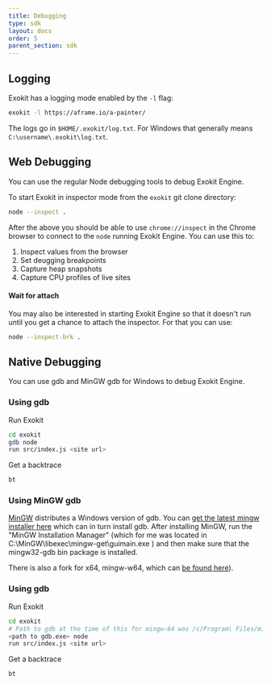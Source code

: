 ```yaml
---
title: Debugging
type: sdk
layout: docs
order: 5
parent_section: sdk
---
```


## Logging

Exokit has a logging mode enabled by the `-l` flag:

```sh
exokit -l https://aframe.io/a-painter/
```

The logs go in `$HOME/.exokit/log.txt`. For Windows that generally means `C:\username\.exokit\log.txt`.

## Web Debugging

You can use the regular Node debugging tools to debug Exokit Engine.

To start Exokit in inspector mode from the `exokit` git clone directory:

```sh
node --inspect .
```

After the above you should be able to use `chrome://inspect` in the Chrome browser to connect to the `node` running Exokit Engine. You can use this to:

1. Inspect values from the browser
1. Set deugging breakpoints
1. Capture heap snapshots
1. Capture CPU profiles of live sites

<!-- #### Example session -->


#### Wait for attach

You may also be interested in starting Exokit Engine so that it doesn't run until you get a chance to attach the inspector. For that you can use:

```sh
node --inspect-brk .
```

## Native Debugging
You can use gdb and MinGW gdb for Windows to debug Exokit Engine.

### Using gdb
Run Exokit
```sh
cd exokit
gdb node
run src/index.js <site url>
```

Get a backtrace
```sh
bt
```

### Using MinGW gdb
[MinGW](http://www.mingw.org/) distributes a Windows version of gdb. You can [get the latest mingw installer here](http://sourceforge.net/projects/mingw/files/) which can in turn install gdb. After installing MinGW, run the "MinGW Installation Manager" (which for me was located in C:\MinGW\libexec\mingw-get\guimain.exe ) and then make sure that the mingw32-gdb bin package is installed.

There is also a fork for x64, mingw-w64, which can [be found here](https://mingw-w64.org/doku.php)).

### Using gdb
Run Exokit
```sh
cd exokit
# Path to gdb at the time of this for mingw-64 was /c/Program\ Files/mingw-w64/x86_64-8.1.0-win32-seh-rt_v6-rev0/mingw64/bin/gdb.exe
<path to gdb.exe> node
run src/index.js <site url>
```

Get a backtrace
```sh
bt
```
